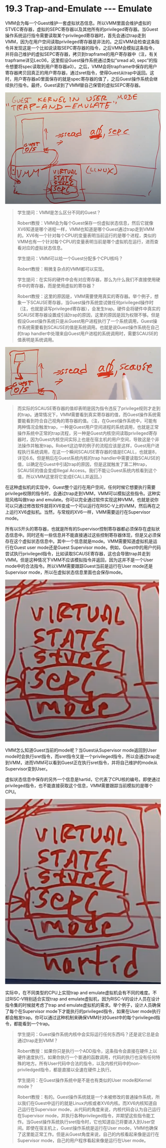 # 19.3 Trap-and-Emulate --- Emulate

VMM会为每一个Guest维护一套虚拟状态信息。所以VMM里面会维护虚拟的STVEC寄存器，虚拟的SEPC寄存器以及其他所有的privileged寄存器。当Guest操作系统运行指令需要读取某个privileged寄存器时，首先会通过trap走到VMM，因为在用户空间读取privileged寄存器是非法的。之后VMM会检查这条指令并发现这是一个比如说读取SEPC寄存器的指令，之后VMM会模拟这条指令，并将自己维护的虚拟SEPC寄存器，拷贝到trapframe的用户寄存器中（注，有关trapframe详见Lec06，这里假设Guest操作系统通过类似“sread a0, sepc”的指令想要将spec读取到用户寄存器a0）。之后，VMM会将trapframe中保存的用户寄存器拷贝回真正的用户寄存器，通过sret指令，使得Guest从trap中返回。这时，用户寄存器a0里面保存的就是spec寄存器的值了，之后Guest操作系统会继续执行指令。最终，Guest读到了VMM替自己保管的虚拟SEPC寄存器。

![](../.gitbook/assets/image%20%28733%29.png)

> 学生提问：VMM是怎么区分不同的Guest？
>
> Robert教授：VMM会为每个Guest保存一份虚拟状态信息，然后它就像XV6知道是哪个进程一样，VMM也知道是哪个Guest通过trap走到VMM的。XV6有一个针对每个CPU的变量表明当前运行的是哪个进程，类似的VMM也有一个针对每个CPU的变量表明当前是哪个虚拟机在运行，进而查看对应的虚拟状态信息。
>
> 学生提问：VMM可以给一个Guest分配多个CPU核吗？
>
> Robert教授：稍微复杂点的VMM都可以实现。
>
> 学生提问：在实际的硬件中会有对应寄存器，那么为什么我们不直接使用硬件中的寄存器，而是使用虚拟的寄存器？
>
> Robert教授：这里的原因是，VMM需要使用真实的寄存器。举个例子，想象一下SCAUSE寄存器，当Guest操作系统尝试做任何privileged操作时（注，也就是读写privileged寄存器），会发生trap。硬件会将硬件中真实的SCAUSE寄存器设置成引起trap的原因，这里的原因是因为权限不够。但是假设Guest操作系统只是从Guest用户进程执行了一个系统调用，Guest操作系统需要看到SCAUSE的值是系统调用。也就是说Guest操作系统在自己的trap handler中处理来自Guest用户进程的系统调用时，需要SCAUSE的值表明是系统调用。

![](../.gitbook/assets/image%20%28734%29.png)

> 而实际的SCAUSE寄存器的值却表明是因为指令违反了privilege规则才走到的trap。通常情况下，VMM需要看到真实寄存器的值，而Guest操作系统需要能看到符合自己视角的寄存器的值。（注，在Guest操作系统中，可能有两种情况会触发trap，一种是Guest用户空间进程的系统调用，也就是正常操作系统中正常的trap流程，另一种是Guest内核空间读取privileged寄存器时，因为Guest内核空间实际上也是在宿主机的用户空间，导致这是个非法操作并触发trap。Robert这边举的例子的流程应该是这样，Guest用户进程执行系统调用，在这一个瞬间SCAUSE寄存器的值是ECALL，也就是8，详见6.6。但是稍后在Guest系统内核的trap handler中需要读取SCAUSE的值，以确定在Guest中引起trap的原因，但是这就触发了第二种trap，SCAUSE的值会变成Illegal Access。我们不能让Guest系统内核看到这个值，所以VMM这里将它变成ECALL并返回。）

在这种虚拟机的实现中，Guest整个运行在用户空间，任何时候它想要执行需要privilege权限的指令时，会通过trap走到VMM，VMM可以模拟这些指令。这种实现风格叫做trap and emulate。你可以完全通过软件实现这种VMM，也就是说你可以只通过修改软件就将XV6变成一个可以运行在RISC-V上的VMM，然后再在之上运行XV6虚拟机。当然，与常规的XV6一样，VMM需要运行在Supervisor mode。

所有以S开头的寄存器，也就是所有的Supervisor控制寄存器都必须保存在虚拟状态信息中。同时还有一些信息并不能直接通过这些控制寄存器体现，但是又必须保存在这个虚拟状态信息中。其中一个信息就是mode。VMM需要知道虚拟机是运行在Guest user mode还是Guest Supervisor mode。例如，Guest中的用户代码尝试执行privileged指令，比如读取SCAUSE寄存器，这也会导致trap并走到VMM。但是这种情况下VMM不应该模拟指令并返回，因为这并不是一个User mode中的合法指令。所以VMM需要跟踪Guest当前是运行在User mode还是Supervisor mode，所以在虚拟状态信息里面也会保存mode。

![](../.gitbook/assets/image%20%28729%29.png)

VMM怎么知道Guest当前的mode呢？当Guest从Supervisor mode返回到User mode时会执行sret指令，而sret指令又是一个privileged指令，所以会通过trap走到VMM，进而VMM可以看到Guest正在执行sret指令，并将自己维护的mode从Supervisor变到User。

虚拟状态信息中保存的另外一个信息是hartid，它代表了CPU核的编号。即使通过privileged指令，也不能直接获取这个信息，VMM需要跟踪当前模拟的是哪个CPU。

![](../.gitbook/assets/image%20%28730%29.png)

实际中，在不同类型的CPU上实现trap and emulate虚拟机会有不同的难度。不过RISC-V特别适合实现trap and emulate虚拟机，因为RISC-V的设计人员在设计指令集的时候就考虑了trap and emulate虚拟机的需求。举个例子，设计人员确保了每个在Supervisor mode下才能执行的privileged指令，如果在User mode执行都会触发trap。你可以通过这种机制来确保VMM针对Guest中的每个privileged指令，都能看到一个trap。

> 学生提问：Guest操作系统内核中会实际运行任何东西吗？还是说它总是会通过trap走到VMM？
>
> Robert教授：如果你只是执行一个ADD指令，这条指令会直接在硬件上以硬件速度执行。如果你执行一个普通的函数调用，代码的执行也没有任何特殊的地方。所有User代码中合法的指令，以及内核代码中的non-priviledged指令，都是直接以全速在硬件上执行。
>
> 学生提问：在Guest操作系统中是不是也有类似的User mode和Kernel mode？
>
> Robert教授：有的。Guest操作系统就是一个未被修改的普通操作系统，所以我们在Guest中运行的就是Linux内核或者XV6内核。而XV6内核知道自己运行在Supervisor mode，从代码的角度来说，内核代码会认为自己运行在Supervisor mode，并执行各种privileged指令，并期望这些指令能工作。当Guest操作系统执行sret指令时，它也知道自己将要进入到User空间。即使在宿主机上，Guest操作系统是运行在User mode，VMM也确保了这里能正常工作。但是从Guest角度来说，自己的内核看起来像是运行在Supervisor mode，自己的用户程序看起来像是运行在User mode。

